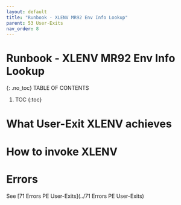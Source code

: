 ```yaml
---
layout: default
title: "Runbook - XLENV MR92 Env Info Lookup"
parent: 53 User-Exits
nav_order: 8
---
```


# Runbook - XLENV MR92 Env Info Lookup
{: .no_toc}
TABLE OF CONTENTS 
1. TOC
{:toc}  

# What User-Exit XLENV achieves

# How to invoke XLENV

# Errors
See [71 Errors PE User-Exits](../71 Errors PE User-Exits)

